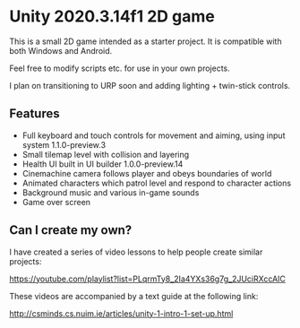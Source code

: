 # Unity 2020.3.14f1 2D game

This is a small 2D game intended as a starter project. It is compatible with both Windows and Android.

Feel free to modify scripts etc. for use in your own projects.

I plan on transitioning to URP soon and adding lighting + twin-stick controls.

## Features

- Full keyboard and touch controls for movement and aiming, using input system 1.1.0-preview.3
- Small tilemap level with collision and layering
- Health UI built in UI builder 1.0.0-preview.14
- Cinemachine camera follows player and obeys boundaries of world
- Animated characters which patrol level and respond to character actions
- Background music and various in-game sounds
- Game over screen


## Can I create my own?

I have created a series of video lessons to help people create similar projects:

https://youtube.com/playlist?list=PLqrmTy8_2Ia4YXs36g7g_2JUciRXccAIC


These videos are accompanied by a text guide at the following link:

http://csminds.cs.nuim.ie/articles/unity-1-intro-1-set-up.html
